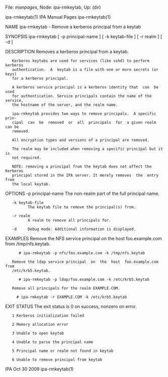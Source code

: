 File: *manpages*,  Node: ipa-rmkeytab,  Up: (dir)

ipa-rmkeytab(1)                IPA Manual Pages                ipa-rmkeytab(1)



NAME
       ipa-rmkeytab - Remove a kerberos principal from a keytab

SYNOPSIS
       ipa-rmkeytab [ -p principal-name ] [ -k keytab-file ] [ -r realm ] [ -d
       ]


DESCRIPTION
       Removes a kerberos principal from a keytab.

       Kerberos keytabs are used for services (like sshd) to perform  kerberos
       authentication.  A  keytab is a file with one or more secrets (or keys)
       for a kerberos principal.

       A kerberos service principal is a kerberos identity that  can  be  used
       for authentication. Service principals contain the name of the service,
       the hostname of the server, and the realm name.

       ipa-rmkeytab provides two ways to remove principals.  A specific  prin‐
       cipal  can  be  removed  or  all  principals  for  a given realm can be
       removed.

       All encryption types and versions of a principal are removed.

       The realm may be included when removing a specific principal but it  is
       not required.

       NOTE: removing a principal from the keytab does not affect the Kerberos
       principal stored in the IPA server. It merely removes  the  entry  from
       the local keytab.

OPTIONS
       -p principal-name
              The non-realm part of the full principal name.

       -k keytab-file
              The keytab file to remove the principal(s) from.

       -r realm
              A realm to remove all principals for.

       -d     Debug mode. Additional information is displayed.

EXAMPLES
       Remove  the  NFS  service  principal  on  the host foo.example.com from
       /tmp/nfs.keytab.

          # ipa-rmkeytab -p nfs/foo.example.com -k /tmp/nfs.keytab

       Remove the ldap service principal  on  the  host  foo.example.com  from
       /etc/krb5.keytab.

          # ipa-rmkeytab -p ldap/foo.example.com -k /etc/krb5.keytab

       Remove all principals for the realm EXAMPLE.COM.

         # ipa-rmkeytab -r EXAMPLE.COM -k /etc/krb5.keytab

EXIT STATUS
       The exit status is 0 on success, nonzero on error.

       1 Kerberos initialization failed

       2 Memory allocation error

       3 Unable to open keytab

       4 Unable to parse the principal name

       5 Principal name or realm not found in keytab

       6 Unable to remove principal from keytab



IPA                               Oct 30 2009                  ipa-rmkeytab(1)
